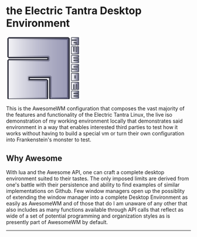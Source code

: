# the Electric Tantra Desktop Environment

<img src="assets/awesome-logo.svg" width="40%;" alt="stylized awesome logo">

<p width="60%">This is the AwesomeWM configuration that composes the vast majority of the features and functionality of the Electric Tantra Linux, the live iso demonstration of my working environment locally that demonstrates said environment in a way that enables interested third parties to test how it works without having to build a special vm or turn their own configuration into Frankenstein's monster to test. </p>

<h2>Why Awesome</h2>
<p>With lua and the Awesome API, one can craft a complete desktop environment suited to their tastes. The only imposed limits are derived from one's battle with their persistence and ability to find examples of similar implementations on Github. Few window managers open up the possiblity of extending the window manager into a complete Desktop Environment as easily as AwesomeWM and of those that do I am unaware of any other that also includes as many functions available through API calls that reflect as wide of a set of potential programming and organization styles as is presently part of AwesomeWM by default.  </p>


<hr/>
